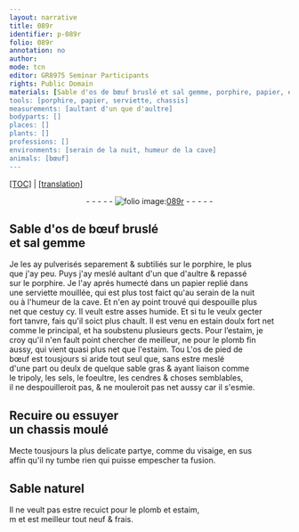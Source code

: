 ```yaml
---
layout: narrative
title: 089r
identifier: p-089r
folio: 089r
annotation: no
author:
mode: tcn
editor: GR8975 Seminar Participants
rights: Public Domain
materials: [Sable d'os de bœuf bruslé et sal gemme, porphire, papier, estain doulx, estaim, plomb fin, os de pied de bœuf, sable gras, tripoly, sels, foeultre, cendres, Sable naturel, plomb]
tools: [porphire, papier, serviette, chassis]
measurements: [aultant d'un que d'aultre]
bodyparts: []
places: []
plants: []
professions: []
environments: [serain de la nuit, humeur de la cave]
animals: [bœuf]
---
```


 <p><a href="{{ site.baseurl }}/normalized/">[TOC]</a> | <a href="{{ site.baseurl }}/texts/p-089r_tl/" target="_blank">[translation]</a></p><div class="folio" align="center">- - - - - <a href="http://gallica.bnf.fr/ark:/12148/btv1b10500001g/f183.image" target="_blank"><img src="https://cu-mkp.github.io/2017-workshop-edition/assets/photo-icon.png" alt="folio image: " style="display:inline-block; margin-bottom:-3px;"/>089r</a> - - - - - </div>  
  

## <span class="m">Sable d'os de <span class="al">bœuf</span> bruslé<br/> et sal gemme</span>

 
Je les ay pulverisés separem<span class="exp">ent</span> & subtiliés sur le <span class="tl"><span class="m">porphire</span></span>, le plus<br/> que j'ay peu. Puys j'ay meslé <span class="ms">aultant d'un que d'aultre</span> & repassé<br/> sur le <span class="tl"><span class="m">porphire</span></span>. Je l'ay aprés humecté dans un <span class="tl"><span class="m">papier</span></span> replié dans<br/> une <span class="tl">serviette</span> mouillée, qui est plus tost faict qu'au <span class="tmp"><span class="env">serain de la nuit</span></span><br/> ou à l'<span class="env">humeur de la cave</span>. Et n'en ay point trouvé qui despouille plus<br/> net que cestuy cy. Il veult estre asses humide. Et si tu le veulx gecter<br/> fort tanvre, fais qu'il soict plus chault. Il est venu en <span class="m">estain doulx</span> fort net<br/> co<span class="exp">mm</span>e le principal, et ha soubstenu plusieurs gects. Pour l’<span class="m">estaim</span>, je<br/> croy qu'il n'en fault point chercher de meilleur, ne pour le <span class="m">plomb fin</span><br/> aussy, qui vient quasi plus net que l'<span class="m">estaim</span>. <span class="del">Tou</span> L'<span class="m">os de pied de<br/> <span class="al">bœuf</span></span> est tousjours si aride tout seul que, sans estre meslé<br/> d'une part ou deulx de quelque <span class="m">sable gras</span> & ayant liaison co<span class="exp">mm</span>e<br/> le <span class="m">tripoly</span>, les <span class="m">sels</span>, le <span class="m">foeultre</span>, les <span class="m">cendres</span> & choses semblables,<br/> il ne despouilleroit pas, & ne mouleroit pas net aussy car il s'esmie.
 
 
  

## Recuire ou essuyer<br/> un <span class="tl">chassis</span> moulé

 
Mecte tousjours la plus delicate partye, co<span class="exp">mm</span>e du visaige, en sus<br/> affin qu'il ny tumbe rien qui puisse empescher ta fusion.
 
 
  

## <span class="m">Sable naturel</span>

 
Il ne veult pas estre recuict pour le <span class="m">plomb</span> et <span class="m">estaim</span>,<br/> <span class="del">m</span> et est meilleur tout neuf & frais.
 
 